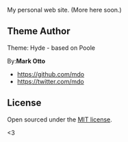 My personal web site. (More here soon.)
## Theme Author

Theme: Hyde - based on Poole

By:**Mark Otto**
- <https://github.com/mdo>
- <https://twitter.com/mdo>


## License

Open sourced under the [MIT license](LICENSE.md).

<3
